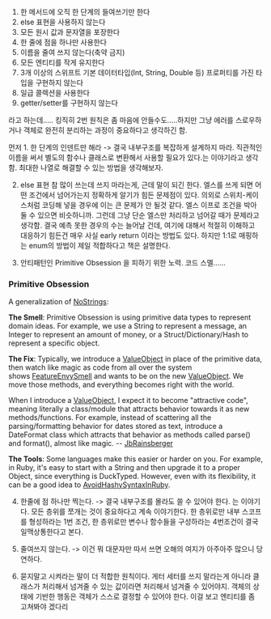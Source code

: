 1.  한 메서드에 오직 한 단계의 들여쓰기만 한다
2.  else 표현을 사용하지 않는다
3.  모든 원시 값과 문자열을 포장한다
4.  한 줄에 점을 하나만 사용한다
5.  이름을 줄여 쓰지 않는다(축약 금지)
6.  모든 엔티티를 작게 유지한다
7.  3개 이상의 스위프트 기본 데이터타입(Int, String, Double 등) 프로퍼티를 가진 타입을 구현하지 않는다
8.  일급 콜렉션을 사용한다
9.  getter/setter를 구현하지 않는다


라고 하는데..... 킹직히 2번 원칙은 좀 마음에 안들수도.....하지만 그냥 에러를 스로우하거나 객체로 완전히 분리하는 과정이 중요하다고 생각하긴 함.

먼저 1. 한 단계의 인덴트만 해라 -> 결국 내부구조를 복잡하게 설계하지 마라. 직관적인 이름을 써서 별도의 함수나 클래스로 변환해서 사용할 필요가 있다.는 이야기라고 생각함. 
최대한 나열로 해결할 수 있는 방법을 생각해보자. 

2. else 표현 참 많이 쓰는데 쓰지 마라는게, 근데 말이 되긴 한다. 엘스를 쓰게 되면 어떤 조건에서 넘어가는지 정확하게 알기가 힘든 문제점이 있다. 
의외로 스위치-케이스처럼 코딩해 넣을 경우에 이는 큰 문제가 안 될것 같다. 엘스 이프로 조건을 박아둘 수 있으면 비슷하니까. 그런데 그냥 단순 엘스만 처리하고 넘어갈 때가 문제라고 생각함. 결국 예측 못한 경우의 수는 늘어날 건데, 여기에 대해서 적절히 이해하고 대응하기 힘든건 매우 사실
early return 이라는 방법도 있다. 
하지만 1:1로 매핑하는 enum의 방법이 제일 적합하다고 책은 설명한다. 

3. 안티패턴인 Primitive Obsession 을 피하기 위한 노력. 코드 스멜......
### Primitive Obsession

A generalization of [NoStrings](http://wiki.c2.com/?NoStrings):

**The Smell**: Primitive Obsession is using primitive data types to represent domain ideas. For example, we use a String to represent a message, an Integer to represent an amount of money, or a Struct/Dictionary/Hash to represent a specific object.

**The Fix**: Typically, we introduce a [ValueObject](http://wiki.c2.com/?ValueObject) in place of the primitive data, then watch like magic as code from all over the system shows [FeatureEnvySmell](http://wiki.c2.com/?FeatureEnvySmell) and wants to be on the new [ValueObject](http://wiki.c2.com/?ValueObject). We move those methods, and everything becomes right with the world.

When I introduce a [ValueObject](http://wiki.c2.com/?ValueObject), I expect it to become "attractive code", meaning literally a class/module that attracts behavior towards it as new methods/functions. For example, instead of scattering all the parsing/formatting behavior for dates stored as text, introduce a DateFormat class which attracts that behavior as methods called parse() and format(), almost like magic. -- [JbRainsberger](http://wiki.c2.com/?JbRainsberger)

**The Tools**: Some languages make this easier or harder on you. For example, in Ruby, it's easy to start with a String and then upgrade it to a proper Object, since everything is DuckTyped. However, even with its flexibility, it can be a good idea to [AvoidHashySyntaxInRuby](http://wiki.c2.com/?AvoidHashySyntaxInRuby).

4. 한줄에 점 하나만 찍는다.  -> 결국 내부구조를 몰라도 쓸 수 있어야 한다. 는 이야기다. 모든 층위를 쪼개는 것이 중요하다고 계속 이야기한다. 한 층위로만 내부 스코프를 형성하라는 1번 조건, 한 층위로만 변수나 함수들을 구성하라는 4번조건이 결국 일맥상통한다고 본다. 

5. 줄여쓰지 않는다. -> 이건 뭐 대문자만 따서 쓰면 오해의 여지가 아주아주 많으니 당연하다. 



9. 묻지말고 시켜라는 말이 더 적합한 원칙이다. 게터 세터를 쓰지 말라는게 아니라 클래스가 처리해서 넘겨줄 수 있는 값이라면 처리해서 넘겨줄 수 있어야지. 객체의 상태에 기반한 행동은 객체가 스스로 결정할 수 있어야 한다. 이걸 보고 엔티티를 좀 고쳐봐야 겠다리